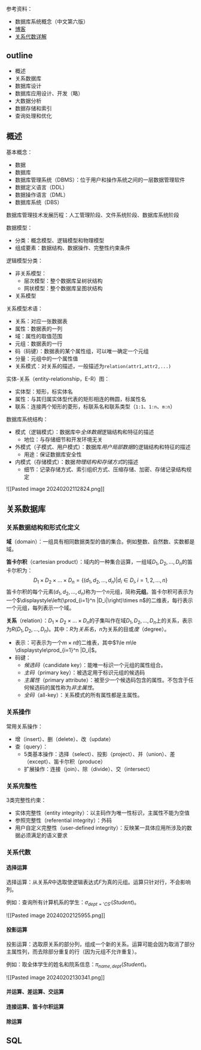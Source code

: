 
参考资料：
- 数据库系统概念（中文第六版）
- [博客](https://blog.csdn.net/weixin_45591044/article/details/106350680)
- [关系代数详解](https://blog.csdn.net/JavaEEKing/article/details/109223552)

## outline

- 概述
- 关系数据库
- 数据库设计
- 数据库应用设计、开发（略）
- 大数据分析
- 数据存储和索引
- 查询处理和优化

## 概述

基本概念：
- 数据
- 数据库
- 数据库管理系统（DBMS）：位于用户和操作系统之间的一层数据管理软件
- 数据定义语言（DDL）
- 数据操作语言（DML）
- 数据库系统（DBS）

数据库管理技术发展历程：人工管理阶段、文件系统阶段、数据库系统阶段

数据模型：
- 分类：概念模型、逻辑模型和物理模型
- 组成要素：数据结构、数据操作、完整性约束条件

逻辑模型分类：
- 非关系模型：
	- 层次模型：整个数据库呈树状结构
	- 网状模型：整个数据库呈图状结构
- 关系模型

关系模型术语：
- 关系：对应一张数据表
- 属性：数据表的一列
- 域：属性的取值范围
- 元组：数据表的一行
- 码（码键）：数据表的某个属性组，可以唯一确定一个元组
- 分量：元组中的一个属性值
- 关系模式：对关系的描述，一般描述为`relation(attr1,attr2,...)`

实体-关系（entity-relationship，E-R）图：
- 实体型：矩形，标实体名
- 属性：与其归属实体型代表的矩形相连的椭圆，标属性名
- 联系：连接两个矩形的菱形，标联系名和联系类型（`1:1`、`1:n`、`m:n`）

数据库系统结构：
- 模式（逻辑模式）：数据库中*全体数据*逻辑结构和特征的描述
	- 地位：与存储细节和开发环境无关
- 外模式（子模式、用户模式）：数据库*用户局部数据*的逻辑结构和特征的描述
	- 用途：保证数据库安全性
- 内模式（存储模式）：数据*物理结构和存储方式*的描述
	- 细节：记录存储方式、索引组织方式、压缩存储、加密、存储记录结构规定

![[Pasted image 20240202112824.png]]

## 关系数据库

### 关系数据结构和形式化定义

**域**（domain）：一组具有相同数据类型的值的集合。例如整数、自然数、实数都是域。

**笛卡尔积**（cartesian product）：域内的一种集合运算，一组域$D_1,D_2,\dots,D_n$的笛卡尔积为：
$$
D_1\times D_2\times \dots \times D_n=\{(d_1,d_2,\dots,d_n)|d_i\in D_i,i=1,2,\dots, n\}
$$
笛卡尔积的每个元素$(d_1,d_2,\dots,d_n)$称为一个$n$元组，简称**元组**。笛卡尔积可表示为一个$\displaystyle\left(\prod_{i=1}^n |D_i|\right)\times n$的二维表，每行表示一个元组，每列表示一个域。

**关系**（relation）：$D_1\times D_2\times \dots\times D_n$的子集叫作在域$D_1,D_2, \dots,D_n$上的关系，表示为$R(D_1,D_2,\dots,D_n)$。其中：$R$为*关系名*，$n$为关系的目或*度*（degree）。
- 表示：可表示为一个$m\times n$的二维表，其中$1\le m\le \displaystyle\prod_{i=1}^n |D_i|$。
- 码键：
	- *候选码*（candidate key）：能唯一标识一个元组的属性组合。
	- *主码*（primary key）：被选定用于标识元组的候选码
	- *主属性*（primary attribute）：被至少一个候选码包含的属性。不包含于任何候选码的属性称为*非主属性*。
	- *全码*（all-key）：关系模式的所有属性都是主属性。

### 关系操作

常用关系操作：
- 增（insert）、删（delete）、改（update）
- 查（query）：
	- 5类基本操作：选择（select）、投影（project）、并（union）、差（except）、笛卡尔积（produce）
	- 扩展操作：连接（join）、除（divide）、交（intersect）

### 关系完整性

3类完整性约束：
- 实体完整性（entity integrity）：以主码作为唯一性标识，主属性不能为空值
- 参照完整性（referential integrity）：外码
- 用户自定义完整性（user-defined integrity）：反映某一具体应用所涉及的数据必须满足的语义要求

### 关系代数

#### 选择运算

选择运算：从关系$R$中选取使逻辑表达式$F$为真的元组。运算只针对行，不会影响列。

例如：查询所有计算机系的学生：$\sigma_{dept='CS'}(Student)$。

![[Pasted image 20240202125955.png]]

#### 投影运算

投影运算：选取原关系的部分列，组成一个新的关系。运算可能会因为取消了部分主属性列，而去除部分重复的行（因为元组不允许重复）。

例如：取全体学生的姓名和院系信息：$\pi_{name,dept}(Student)$。

![[Pasted image 20240202130341.png]]

#### 并运算、差运算、交运算



#### 连接运算、笛卡尔积运算

#### 除运算

## SQL

